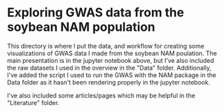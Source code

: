 # Exploring GWAS data from the soybean NAM population

This directory is where I put the data, and workflow for creating some visualizations of GWAS data I made from the soybean NAM poulation. The main presentation is in the jupyter notebook above, but I've also included the raw datasets I used in the overview in the "Data" folder. Additionally, I've added the script I used to run the GWAS with the NAM package in the Data folder as it hasn't been rendering properly in the jupyter notebook. 

I've also included some articles/pages which may be helpful in the "Literature" folder.

